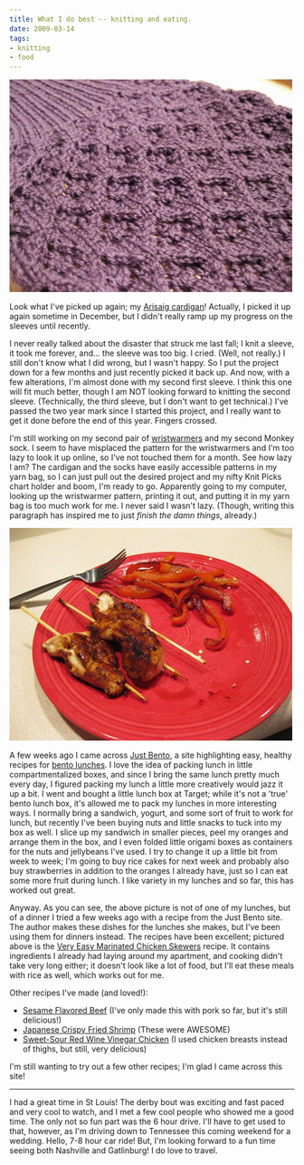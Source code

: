```yaml
---
title: What I do best -- knitting and eating.
date: 2009-03-14
tags:
- knitting
- food
---
```

![Progress on my Arisaig cardigan.](../../images/arisaig.jpg "This is a sleeve. A very pretty sleeve.")

Look what I've picked up again; my [Arisaig cardigan](/posts/knitting-heroes-restaurants-and-relaxation)! Actually, I picked it up again sometime in December, but I didn't really ramp up my progress on the sleeves until recently.

I never really talked about the disaster that struck me last fall; I knit a sleeve, it took me forever, and... the sleeve was too big. I cried. (Well, not really.) I still don't know what I did wrong, but I wasn't happy. So I put the project down for a few months and just recently picked it back up. And now, with a few alterations, I'm almost done with my second first sleeve. I think this one will fit much better, though I am NOT looking forward to knitting the second sleeve. (Technically, the third sleeve, but I don't want to get technical.) I've passed the two year mark since I started this project, and I really want to get it done before the end of this year. Fingers crossed.

I'm still working on my second pair of [wristwarmers](/posts/hey-look-i-do-knit) and my second Monkey sock. I seem to have misplaced the pattern for the wristwarmers and I'm too lazy to look it up online, so I've not touched them for a month. See how lazy I am? The cardigan and the socks have easily accessible patterns in my yarn bag, so I can just pull out the desired project and my nifty Knit Picks chart holder and boom, I'm ready to go. Apparently going to my computer, looking up the wristwarmer pattern, printing it out, and putting it in my yarn bag is too much work for me. I never said I wasn't lazy. (Though, writing this paragraph has inspired me to just *finish the damn things*, already.)

![Chicken skewers.](../../images/chickenskewers.jpg "Very Easy Marinated Chicken Skewers from Just Bento. Yum.")

A few weeks ago I came across [Just Bento](http://justbento.com), a site highlighting easy, healthy recipes for [bento lunches](http://justbento.com/handbook/bento-basics). I love the idea of packing lunch in little compartmentalized boxes, and since I bring the same lunch pretty much every day, I figured packing my lunch a little more creatively would jazz it up a bit. I went and bought a little lunch box at Target; while it's not a 'true' bento lunch box, it's allowed me to pack my lunches in more interesting ways. I normally bring a sandwich, yogurt, and some sort of fruit to work for lunch, but recently I've been buying nuts and little snacks to tuck into my box as well. I slice up my sandwich in smaller pieces, peel my oranges and arrange them in the box, and I even folded little origami boxes as containers for the nuts and jellybeans I've used. I try to change it up a little bit from week to week; I'm going to buy rice cakes for next week and probably also buy strawberries in addition to the oranges I already have, just so I can eat some more fruit during lunch. I like variety in my lunches and so far, this has worked out great.

Anyway. As you can see, the above picture is not of one of my lunches, but of a dinner I tried a few weeks ago with a recipe from the Just Bento site. The author makes these dishes for the lunches she makes, but I've been using them for dinners instead. The recipes have been excellent; pictured above is the [Very Easy Marinated Chicken Skewers](http://justbento.com/handbook/recipe-collection-mains/very-easy-marinated-chicken-skewers) recipe. It contains ingredients I already had laying around my apartment, and cooking didn't take very long either; it doesn't look like a lot of food, but I'll eat these meals with rice as well, which works out for me.

<drupal-entity alt="Sesame pork" data-caption="I heart sesame flavored pork." data-embed-button="media_browser" data-entity-embed-display="media_image" data-entity-embed-display-settings="{&quot;image_style&quot;:&quot;large&quot;,&quot;image_link&quot;:&quot;&quot;}" data-entity-type="media" data-entity-uuid="6e9a9708-b716-4891-89a4-f8a0bf419595" title="Sesame pork"></drupal-entity>

Other recipes I've made (and loved!):

* [Sesame Flavored Beef](http://justbento.com/handbook/recipe-collection-mains/sesame-flavored-beef) (I've only made this with pork so far, but it's still delicious!)
* [Japanese Crispy Fried Shrimp](http://justbento.com/handbook/recipe-collection-mains/shrimp-tatsutaage-japanese-crispy-fried-shrimp) (These were AWESOME)
* [Sweet-Sour Red Wine Vinegar Chicken](http://justbento.com/handbook/recipe-collection-mains/sweet-sour-red-wine-vinegar-chicken) (I used chicken breasts instead of thighs, but still, very delicious)

I'm still wanting to try out a few other recipes; I'm glad I came across this site!

***

I had a great time in St Louis! The derby bout was exciting and fast paced and very cool to watch, and I met a few cool people who showed me a good time. The only not so fun part was the 6 hour drive. I'll have to get used to that, however, as I'm driving down to Tennessee this coming weekend for a wedding. Hello, 7-8 hour car ride! But, I'm looking forward to a fun time seeing both Nashville and Gatlinburg! I do love to travel.
